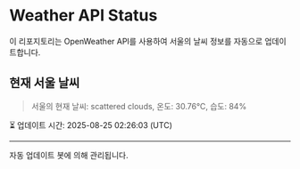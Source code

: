 
# Weather API Status

이 리포지토리는 OpenWeather API를 사용하여 서울의 날씨 정보를 자동으로 업데이트합니다.

## 현재 서울 날씨
> 서울의 현재 날씨: scattered clouds, 온도: 30.76°C, 습도: 84%

⏳ 업데이트 시간: 2025-08-25 02:26:03 (UTC)

---
자동 업데이트 봇에 의해 관리됩니다.
